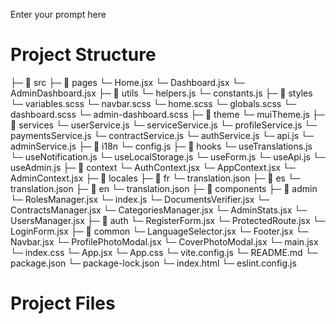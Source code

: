 Enter your prompt here

# Project Structure

├─ 📁 src
  ├─ 📁 pages
    └─ Home.jsx
    └─ Dashboard.jsx
    └─ AdminDashboard.jsx
  ├─ 📁 utils
    └─ helpers.js
    └─ constants.js
  ├─ 📁 styles
    └─ variables.scss
    └─ navbar.scss
    └─ home.scss
    └─ globals.scss
    └─ dashboard.scss
    └─ admin-dashboard.scss
  ├─ 📁 theme
    └─ muiTheme.js
  ├─ 📁 services
    └─ userService.js
    └─ serviceService.js
    └─ profileService.js
    └─ paymentsService.js
    └─ contractService.js
    └─ authService.js
    └─ api.js
    └─ adminService.js
  ├─ 📁 i18n
    └─ config.js
  ├─ 📁 hooks
    └─ useTranslations.js
    └─ useNotification.js
    └─ useLocalStorage.js
    └─ useForm.js
    └─ useApi.js
    └─ useAdmin.js
  ├─ 📁 context
    └─ AuthContext.jsx
    └─ AppContext.jsx
    └─ AdminContext.jsx
  ├─ 📁 locales
    ├─ 📁 fr
      └─ translation.json
    ├─ 📁 es
      └─ translation.json
    ├─ 📁 en
      └─ translation.json
  ├─ 📁 components
    ├─ 📁 admin
      └─ RolesManager.jsx
      └─ index.js
      └─ DocumentsVerifier.jsx
      └─ ContractsManager.jsx
      └─ CategoriesManager.jsx
      └─ AdminStats.jsx
      └─ UsersManager.jsx
    ├─ 📁 auth
      └─ RegisterForm.jsx
      └─ ProtectedRoute.jsx
      └─ LoginForm.jsx
    ├─ 📁 common
      └─ LanguageSelector.jsx
      └─ Footer.jsx
      └─ Navbar.jsx
    └─ ProfilePhotoModal.jsx
    └─ CoverPhotoModal.jsx
  └─ main.jsx
  └─ index.css
  └─ App.jsx
  └─ App.css
└─ vite.config.js
└─ README.md
└─ package.json
└─ package-lock.json
└─ index.html
└─ eslint.config.js


# Project Files


